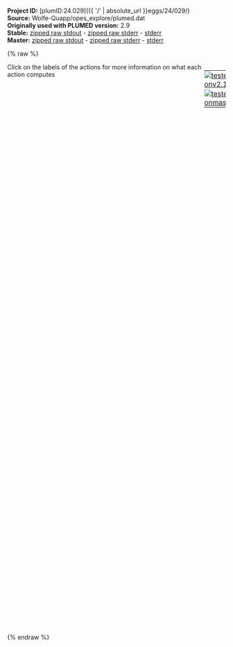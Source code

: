 **Project ID:** [plumID:24.029]({{ '/' | absolute_url }}eggs/24/029/)  
**Source:** Wolfe-Quapp/opes_explore/plumed.dat  
**Originally used with PLUMED version:** 2.9  
**Stable:** [zipped raw stdout](plumed.dat.plumed.stdout.txt.zip) - [zipped raw stderr](plumed.dat.plumed.stderr.txt.zip) - [stderr](plumed.dat.plumed.stderr)  
**Master:** [zipped raw stdout](plumed.dat.plumed_master.stdout.txt.zip) - [zipped raw stderr](plumed.dat.plumed_master.stderr.txt.zip) - [stderr](plumed.dat.plumed_master.stderr)  

{% raw %}
<div style="width: 100%; float:left">
<div style="width: 90%; float:left" id="value_details_data/Wolfe-Quapp/opes_explore/plumed.dat"> Click on the labels of the actions for more information on what each action computes </div>
<div style="width: 10%; float:left"><table><tr><td style="padding:1px"><a href="plumed.dat.plumed.stderr"><img src="https://img.shields.io/badge/v2.10-passing-green.svg" alt="tested onv2.10" /></a></td></tr><tr><td style="padding:1px"><a href="plumed.dat.plumed_master.stderr"><img src="https://img.shields.io/badge/master-passing-green.svg" alt="tested onmaster" /></a></td></tr></table></div></div>
<pre style="width=97%;">
<span class="plumedtooltip" style="color:blue"># vim:ft=plumed<span class="right">Enables syntax highlighting for PLUMED files in vim. See <a href="https://www.plumed.org/doc-master/user-doc/html/_vim_syntax.html">here for more details. </a><i></i></span></span>
<span class="plumedtooltip" style="color:green">UNITS<span class="right">This command sets the internal units for the code. <a href="https://www.plumed.org/doc-master/user-doc/html/_u_n_i_t_s.html" style="color:green">More details</a><i></i></span></span> <span class="plumedtooltip">NATURAL<span class="right"> use natural units<i></i></span></span>
<br/><span style="display:none;" id="data/Wolfe-Quapp/opes_explore/plumed.dat">The UNITS action with label <b></b> calculates something</span><b name="data/Wolfe-Quapp/opes_explore/plumed.datp" onclick='showPath("data/Wolfe-Quapp/opes_explore/plumed.dat","data/Wolfe-Quapp/opes_explore/plumed.datp","data/Wolfe-Quapp/opes_explore/plumed.datp","black")'>p</b><span style="display:none;" id="data/Wolfe-Quapp/opes_explore/plumed.datp">The POSITION action with label <b>p</b> calculates the following quantities:<table  align="center" frame="void" width="95%" cellpadding="5%"><tr><td width="5%"><b> Quantity </b>  </td><td width="5%"><b> Type </b>  </td><td><b> Description </b> </td></tr><tr><td width="5%">p.x</td><td width="5%"><font color="black">scalar</font></td><td>the x-component of the atom position</td></tr><tr><td width="5%">p.y</td><td width="5%"><font color="black">scalar</font></td><td>the y-component of the atom position</td></tr><tr><td width="5%">p.z</td><td width="5%"><font color="black">scalar</font></td><td>the z-component of the atom position</td></tr></table></span>: <span class="plumedtooltip" style="color:green">POSITION<span class="right">Calculate the components of the position of an atom. <a href="https://www.plumed.org/doc-master/user-doc/html/_p_o_s_i_t_i_o_n.html" style="color:green">More details</a><i></i></span></span> <span class="plumedtooltip">ATOM<span class="right">the atom number<i></i></span></span>=1

<b name="data/Wolfe-Quapp/opes_explore/plumed.datdoubleWell" onclick='showPath("data/Wolfe-Quapp/opes_explore/plumed.dat","data/Wolfe-Quapp/opes_explore/plumed.datdoubleWell","data/Wolfe-Quapp/opes_explore/plumed.datdoubleWell","black")'>doubleWell</b><span style="display:none;" id="data/Wolfe-Quapp/opes_explore/plumed.datdoubleWell">The CUSTOM action with label <b>doubleWell</b> calculates the following quantities:<table  align="center" frame="void" width="95%" cellpadding="5%"><tr><td width="5%"><b> Quantity </b>  </td><td width="5%"><b> Type </b>  </td><td><b> Description </b> </td></tr><tr><td width="5%">doubleWell</td><td width="5%"><font color="black">scalar</font></td><td>an arbitrary function</td></tr></table></span>: <span class="plumedtooltip" style="color:green">CUSTOM<span class="right">Calculate a combination of variables using a custom expression. <a href="https://www.plumed.org/doc-master/user-doc/html/_c_u_s_t_o_m.html" style="color:green">More details</a><i></i></span></span> <span class="plumedtooltip">ARG<span class="right">the values input to this function<i></i></span></span>=<b name="data/Wolfe-Quapp/opes_explore/plumed.datp">p.x</b>,<b name="data/Wolfe-Quapp/opes_explore/plumed.datp">p.y</b> <span class="plumedtooltip">PERIODIC<span class="right">if the output of your function is periodic then you should specify the periodicity of the function<i></i></span></span>=NO ...
  <span class="plumedtooltip">FUNC<span class="right">the function you wish to evaluate<i></i></span></span>=2*(x^4+y^4-2*x^2-4*y^2+2*x*y+0.8*x+0.1*y+9.28)
...
<b name="data/Wolfe-Quapp/opes_explore/plumed.datpotential" onclick='showPath("data/Wolfe-Quapp/opes_explore/plumed.dat","data/Wolfe-Quapp/opes_explore/plumed.datpotential","data/Wolfe-Quapp/opes_explore/plumed.datpotential","black")'>potential</b><span style="display:none;" id="data/Wolfe-Quapp/opes_explore/plumed.datpotential">The BIASVALUE action with label <b>potential</b> calculates the following quantities:<table  align="center" frame="void" width="95%" cellpadding="5%"><tr><td width="5%"><b> Quantity </b>  </td><td width="5%"><b> Type </b>  </td><td><b> Description </b> </td></tr><tr><td width="5%">potential.bias</td><td width="5%"><font color="black">scalar</font></td><td>the instantaneous value of the bias potential</td></tr><tr><td width="5%">potential.doubleWell_bias</td><td width="5%"><font color="black">scalar</font></td><td>one or multiple instances of this quantity can be referenced elsewhere in the input file. these quantities will named with  the arguments of the bias followed by the character string _bias. These quantities tell the user how much the bias is due to each of the colvars. This particular component measures this quantity for the input CV named doubleWell</td></tr></table></span>: <span class="plumedtooltip" style="color:green">BIASVALUE<span class="right">Takes the value of one variable and use it as a bias <a href="https://www.plumed.org/doc-master/user-doc/html/_b_i_a_s_v_a_l_u_e.html" style="color:green">More details</a><i></i></span></span> <span class="plumedtooltip">ARG<span class="right">the labels of the scalar/vector arguments whose values will be used as a bias on the system<i></i></span></span>=<b name="data/Wolfe-Quapp/opes_explore/plumed.datdoubleWell">doubleWell</b>



<span id="data/Wolfe-Quapp/opes_explore/plumed.datdefopesE_short"><b name="data/Wolfe-Quapp/opes_explore/plumed.datopesE" onclick='showPath("data/Wolfe-Quapp/opes_explore/plumed.dat","data/Wolfe-Quapp/opes_explore/plumed.datopesE","data/Wolfe-Quapp/opes_explore/plumed.datopesE","black")'>opesE</b><span style="display:none;" id="data/Wolfe-Quapp/opes_explore/plumed.datopesE">The OPES_METAD_EXPLORE action with label <b>opesE</b> calculates the following quantities:<table  align="center" frame="void" width="95%" cellpadding="5%"><tr><td width="5%"><b> Quantity </b>  </td><td width="5%"><b> Type </b>  </td><td><b> Description </b> </td></tr><tr><td width="5%">opesE.bias</td><td width="5%"><font color="black">scalar</font></td><td>the instantaneous value of the bias potential</td></tr><tr><td width="5%">opesE.rct</td><td width="5%"><font color="black">scalar</font></td><td>estimate of c(t). log(exp(beta V)/beta, should become flat as the simulation converges. Do NOT use for reweighting</td></tr><tr><td width="5%">opesE.zed</td><td width="5%"><font color="black">scalar</font></td><td>estimate of Z_n. should become flat once no new CV-space region is explored</td></tr><tr><td width="5%">opesE.neff</td><td width="5%"><font color="black">scalar</font></td><td>effective sample size</td></tr><tr><td width="5%">opesE.nker</td><td width="5%"><font color="black">scalar</font></td><td>total number of compressed kernels used to represent the bias</td></tr></table></span>: <span class="plumedtooltip" style="color:green">OPES_METAD_EXPLORE<span class="right">On-the-fly probability enhanced sampling with well-tempered target distribution in exploreation mode. This action has <a class="toggler" href='javascript:;' onclick='toggleDisplay("data/Wolfe-Quapp/opes_explore/plumed.datdefopesE");'>hidden defaults</a>. <a href="https://www.plumed.org/doc-master/user-doc/html/_o_p_e_s__m_e_t_a_d__e_x_p_l_o_r_e.html">More details</a><i></i></span></span> ...
  <span class="plumedtooltip">ARG<span class="right">the labels of the scalars on which the bias will act<i></i></span></span>=<b name="data/Wolfe-Quapp/opes_explore/plumed.datp">p.x</b>
  <span class="plumedtooltip">PACE<span class="right">the frequency for kernel deposition<i></i></span></span>=100
  <span class="plumedtooltip">BARRIER<span class="right">the free energy barrier to be overcome<i></i></span></span>=20
  <span class="plumedtooltip">FILE<span class="right"> a file in which the list of all deposited kernels is stored<i></i></span></span>=KernelsE.data
  <span class="plumedtooltip">STATE_RFILE<span class="right">read from this file the compressed kernels and all the info needed to RESTART the simulation<i></i></span></span>=compressed.KernelsE
  <span class="plumedtooltip">STATE_WFILE<span class="right">write to this file the compressed kernels and all the info needed to RESTART the simulation<i></i></span></span>=compressed.KernelsE
  <span class="plumedtooltip">STATE_WSTRIDE<span class="right">number of MD steps between writing the STATE_WFILE<i></i></span></span>=5000
...
</span><span id="data/Wolfe-Quapp/opes_explore/plumed.datdefopesE_long" style="display:none;"><b name="data/Wolfe-Quapp/opes_explore/plumed.datopesE" onclick='showPath("data/Wolfe-Quapp/opes_explore/plumed.dat","data/Wolfe-Quapp/opes_explore/plumed.datopesE","data/Wolfe-Quapp/opes_explore/plumed.datopesE","black")'>opesE</b>: <span class="plumedtooltip" style="color:green">OPES_METAD_EXPLORE<span class="right">On-the-fly probability enhanced sampling with well-tempered target distribution in exploreation mode. This action uses the <a class="toggler" href='javascript:;' onclick='toggleDisplay("data/Wolfe-Quapp/opes_explore/plumed.datdefopesE");'>defaults shown here</a>. <a href="https://www.plumed.org/doc-master/user-doc/html/_o_p_e_s__m_e_t_a_d__e_x_p_l_o_r_e.html">More details</a><i></i></span></span> ...
  <span class="plumedtooltip">ARG<span class="right">the labels of the scalars on which the bias will act<i></i></span></span>=<b name="data/Wolfe-Quapp/opes_explore/plumed.datp">p.x</b>
  <span class="plumedtooltip">PACE<span class="right">the frequency for kernel deposition<i></i></span></span>=100
  <span class="plumedtooltip">BARRIER<span class="right">the free energy barrier to be overcome<i></i></span></span>=20
  <span class="plumedtooltip">FILE<span class="right"> a file in which the list of all deposited kernels is stored<i></i></span></span>=KernelsE.data
  <span class="plumedtooltip">STATE_RFILE<span class="right">read from this file the compressed kernels and all the info needed to RESTART the simulation<i></i></span></span>=compressed.KernelsE
  <span class="plumedtooltip">STATE_WFILE<span class="right">write to this file the compressed kernels and all the info needed to RESTART the simulation<i></i></span></span>=compressed.KernelsE
  <span class="plumedtooltip">STATE_WSTRIDE<span class="right">number of MD steps between writing the STATE_WFILE<i></i></span></span>=5000
 <span class="plumedtooltip">TEMP<span class="right"> temperature<i></i></span></span>=-1 <span class="plumedtooltip">SIGMA<span class="right"> the initial widths of the kernels, divided by the square root of gamma<i></i></span></span>=ADAPTIVE <span class="plumedtooltip">COMPRESSION_THRESHOLD<span class="right"> merge kernels if closer than this threshold, in units of sigma<i></i></span></span>=1
...
</span><br/><br/><span class="plumedtooltip" style="color:green">PRINT<span class="right">Print quantities to a file. <a href="https://www.plumed.org/doc-master/user-doc/html/_p_r_i_n_t.html" style="color:green">More details</a><i></i></span></span> <span class="plumedtooltip">FMT<span class="right">the format that should be used to output real numbers<i></i></span></span>=%g <span class="plumedtooltip">STRIDE<span class="right"> the frequency with which the quantities of interest should be output<i></i></span></span>=100 <span class="plumedtooltip">FILE<span class="right">the name of the file on which to output these quantities<i></i></span></span>=COLVAR <span class="plumedtooltip">ARG<span class="right">the labels of the values that you would like to print to the file<i></i></span></span>=<b name="data/Wolfe-Quapp/opes_explore/plumed.datp">p.x</b>,<b name="data/Wolfe-Quapp/opes_explore/plumed.datp">p.y</b>,<b name="data/Wolfe-Quapp/opes_explore/plumed.datopesE">opesE.bias</b>

<span class="plumedtooltip" style="color:green">ENDPLUMED<span class="right">Terminate plumed input. <a href="https://www.plumed.org/doc-master/user-doc/html/_e_n_d_p_l_u_m_e_d.html" style="color:green">More details</a><i></i></span></span><span style="color:blue" class="comment">
</span></pre>
{% endraw %}
